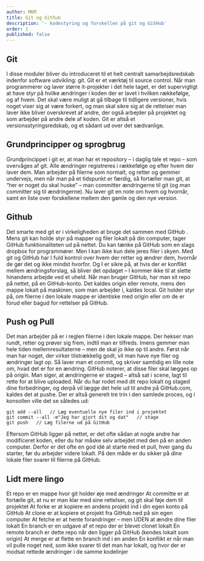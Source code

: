 ```yaml
---
author: MKM
title: Git og Github
description: '- kodestyring og forskellen på git og GitHub'
order: 1
published: false
---
```

## Git
I disse moduler bliver du introduceret til et helt centralt samarbejdsredskab indenfor software udvikling: git. Git er et værktøj til source control. Når man programmerer og laver større it-projekter i det hele taget, er det supervigtigt at have styr på hvilke ændringer i koden der er lavet i hvilken rækkefølge, og af hvem. Det skal være muligt at gå tilbage til tidligere versioner, hvis noget viser sig at være forkert, og man skal sikre sig at de rettelser man laver ikke bliver overskrevet af andre, der også arbejder på projektet og som arbejder på andre dele af koden. Git er altså et versionsstyringsredskab, og et sådant ud over det sædvanlige.

## Grundprincipper og sprogbrug
Grundprincippet i git er, at man har et repository – i daglig tale et repo – som overvåges af git. Alle ændringer registreres i rækkefølge og efter hvem der laver dem. Man arbejder på filerne som normalt, og retter og gemmer undervejs, men når man på et tidspunkt er færdig, så fortæller man git, at “her er noget du skal huske” – man committer ændringerne til git (og man committer sig til ændringerne). Nu laver git en note om hvem og hvornår, samt en liste over forskellene mellem den gamle og den nye version.

## Github
Det smarte med git er i virkeligheden at bruge det sammen med GitHub . Mens git kan holde styr på mapper og filer lokalt på din computer, tager GitHub funktionaliteten ud på nettet. Du kan tænke på GitHub som en slags dropbox for programmører. Men I kan ikke kun dele jeres filer i skyen. Med git og GitHub har I fuld kontrol over hvem der retter og ændrer dem, hvornår de gør det og ikke mindst hvorfor. Og I er sikre på, at hvis der er konflikt mellem ændringsforslag, så bliver det opdaget – I kommer ikke til at slette hinandens arbejde ved et uheld.
Når man bruger GitHub, har man sit repo på nettet, på en GitHub-konto. Det kaldes origin eller remote, mens den mappe lokalt på maskinen, som man arbejder i, kaldes local. Git holder styr på, om filerne i den lokale mappe er identiske med origin eller om de er forud eller bagud for rettelser på GitHub. 

## Push og Pull
Det man arbejder på er i reglen filerne i den lokale mappe. Der hekser man rundt, retter og prøver sig frem, indtil man er tilfreds. Imens gemmer man hele tiden mellemresultaterne – men de skal jo ikke op til andre. Først når man har noget, der virker tilstrækkelig godt, vil man have nye filer og ændringer lagt op. Så laver man et commit, og skriver samtidig en lille note om, hvad det er for en ændring. GitHub noterer, at disse filer skal lægges op på origin. Man siger, at ændringerne er staged – altså sat i scene, lagt til rette for at blive uploaded.
Når du har rodet med dit repo lokalt og staged dine forbedringer, og derpå vil lægge det hele ud til andre på GitHub.com, kaldes det at pushe. Der er altså generelt tre trin i den samlede proces, og i konsollen ville det se således ud:

```
git add --all   // Læg eventuelle nye filer ind i projektet
git commit --all -m"Jeg har gjort dit og dat"   // stage
git push   // Læg filerne ud på GitHub
```

Eftersom GitHub ligger på nettet, er det ofte sådan at nogle andre har modificeret koden, eller du har måske selv arbejdet med den på en anden computer. Derfor er det ofte en god idé at starte med et pull, hver gang du starter, før du arbejder videre lokalt. På den måde er du sikker på dine lokale filer svarer til filerne på GitHub. 

## Lidt mere lingo
Et repo er en mappe hvor git holder øje med ændringer
At committe er at fortælle git, at nu er man klar med sine rettelser, og git skal føje dem til projektet
At forke er at kopiere en andens projekt ind i din egen konto på GitHub
At clone er at kopiere et projekt fra GitHub ned på sin egen computer
At fetche er at hente forandringer – men UDEN at ændre dine filer lokalt
En branch er en udgave af et repo der er blevet clonet lokalt
En remote branch er dette repo når den ligger på GitHub (kendes lokalt som origin)
At merge er at flette en branch ind i en anden
En konflikt er når man vil pulle noget ned, som ikke svarer til det man har lokalt, og hvor der er modsat rettede ændringer i de samme kodelinjer
